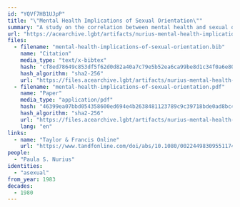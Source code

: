 ```yaml
---
id: "YQVf7HB1UJpP"
title: "\"Mental Health Implications of Sexual Orientation\""
summary: "A study on the correlation between mental health and sexual orientation which includes asexual people as a sample group"
url: "https://acearchive.lgbt/artifacts/nurius-mental-health-implications"
files:
  - filename: "mental-health-implications-of-sexual-orientation.bib"
    name: "Citation"
    media_type: "text/x-bibtex"
    hash: "cf8ed78649c853df5f62d0d82a40a7c79e5b52ea6ca99be8d1c34f0a6e802168"
    hash_algorithm: "sha2-256"
    url: "https://files.acearchive.lgbt/artifacts/nurius-mental-health-implications/mental-health-implications-of-sexual-orientation.bib"
  - filename: "mental-health-implications-of-sexual-orientation.pdf"
    name: "Paper"
    media_type: "application/pdf"
    hash: "46399ea07bbd054358600ed694e4b2638481123789c9c39718bde0ad8bc40793"
    hash_algorithm: "sha2-256"
    url: "https://files.acearchive.lgbt/artifacts/nurius-mental-health-implications/mental-health-implications-of-sexual-orientation.pdf"
    lang: "en"
links:
  - name: "Taylor & Francis Online"
    url: "https://www.tandfonline.com/doi/abs/10.1080/00224498309551174"
people:
  - "Paula S. Nurius"
identities:
  - "asexual"
from_year: 1983
decades:
  - 1980
---
```

